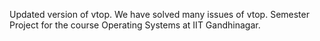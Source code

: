 Updated version of vtop.
We have solved many issues of vtop.
Semester Project for the course Operating Systems at IIT Gandhinagar.

